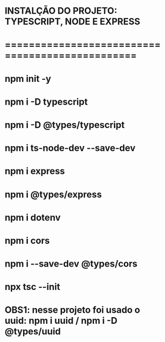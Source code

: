 # INSTALÇÃO DO PROJETO: TYPESCRIPT, NODE E EXPRESS
# ================================================
# npm init -y
# npm i -D typescript
# npm i -D @types/typescript
# npm i ts-node-dev --save-dev
# npm i express
# npm i @types/express
# npm i dotenv
# npm i cors
# npm i --save-dev @types/cors
# npx tsc --init
# OBS1: nesse projeto foi usado o uuid: npm i uuid / npm i -D @types/uuid


